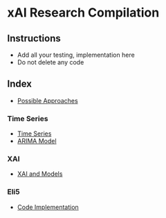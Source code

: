 # xAI Research Compilation

## Instructions

- Add all your testing, implementation here
- Do not delete any code

## Index

- [Possible Approaches](./Possible-Approach.md)

### Time Series

- [Time Series](./TimeSeries.md)
- [ARIMA Model](./ArimaModel.md)

### XAI

- [XAI and Models](./XAI-and-Models.md)

### Eli5

- [Code Implementation](./eli5-sample.ipynb)